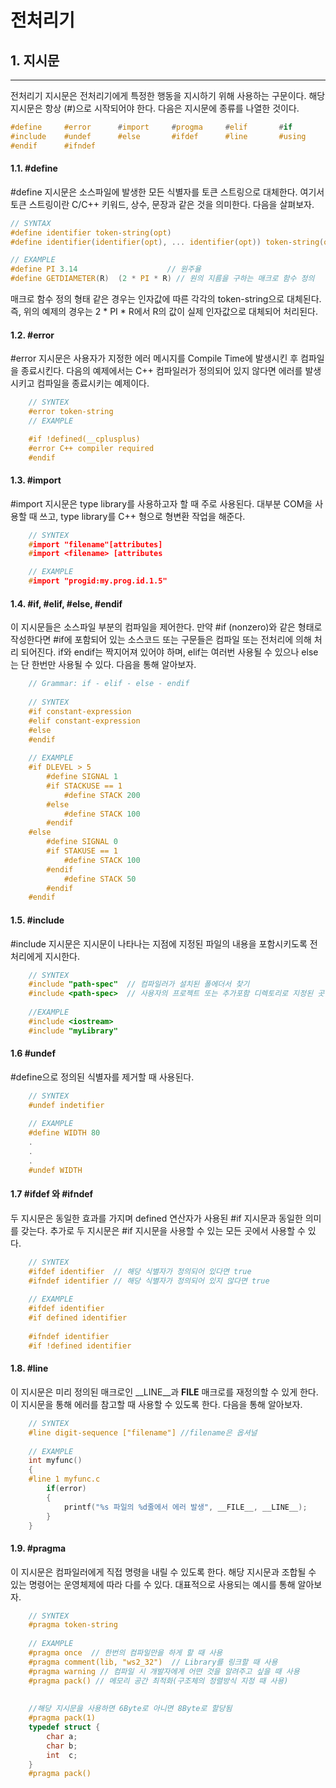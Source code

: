 # 전처리기 

## 1. 지시문
* * *
  전처리기 지시문은 전처리기에게 특정한 행동을 지시하기 위해 사용하는 구문이다. 해당 지시문은 항상 (#)으로 시작되어야 한다. 다음은 지시문에 종류를 나열한 것이다. 

``` c
#define 	#error		#import		#progma		#elif		#if	
#include	#undef		#else		#ifdef		#line		#using
#endif		#ifndef
```

#### 1.1. #define
  #define 지시문은 소스파일에 발생한 모든 식별자를 토큰 스트링으로 대체한다. 여기서 토큰 스트링이란 C/C++ 키워드, 상수, 문장과 같은 것을 의미한다. 다음을 살펴보자.

```c
// SYNTAX
#define identifier token-string(opt)
#define identifier(identifier(opt), ... identifier(opt)) token-string(opt) // 함수 매크로 정의 형태

// EXAMPLE
#define PI 3.14					   // 원주율
#define GETDIAMETER(R)  (2 * PI * R) // 원의 지름을 구하는 매크로 함수 정의
```

  매크로 함수 정의 형태 같은 경우는 인자값에 따른 각각의 token-string으로 대체된다. 즉, 위의 예제의 경우는 2 * PI * R에서 R의 값이 실제 인자값으로 대체되어 처리된다. 

#### 1.2. #error
  #error 지시문은 사용자가 지정한 에러 메시지를 Compile Time에 발생시킨 후 컴파일을 종료시킨다. 다음의 예제에서는 C++ 컴파일러가 정의되어 있지 않다면 에러를 발생시키고 컴파일을 종료시키는 예제이다. 

```c
	// SYNTEX
	#error token-string
	// EXAMPLE

	#if !defined(__cplusplus)
	#error C++ compiler required
	#endif
```

#### 1.3. #import
  #import 지시문은 type library를 사용하고자 할 때 주로 사용된다. 대부분 COM을 사용할 때 쓰고, type library를 C++ 형으로 형변환 작업을 해준다.

``` c
	// SYNTEX
	#import "filename"[attributes]
	#import <filename> [attributes

	// EXAMPLE
	#import "progid:my.prog.id.1.5"
```
#### 1.4. #if, #elif, #else, #endif
  이 지시문들은 소스파일 부분의 컴파일을 제어한다. 만약 #if (nonzero)와 같은 형태로 작성한다면 #if에 포함되어 있는 소스코드 또는 구문들은 컴파일 또는 전처리에 의해 처리 되어진다. if와 endif는 짝지어져 있어야 하며, elif는 여러번 사용될 수 있으나 else는 단 한번만 사용될 수 있다. 다음을 통해 알아보자.

``` c
	// Grammar: if - elif - else - endif
	
	// SYNTEX
	#if constant-expression
	#elif constant-expression
	#else
	#endif
	
	// EXAMPLE
	#if DLEVEL > 5
		#define SIGNAL 1
		#if STACKUSE == 1
			#define STACK 200
        #else
        	#define STACK 100
        #endif
    #else
    	#define SIGNAL 0
    	#if STAKUSE == 1
    		#define STACK 100
    	#endif
    		#define STACK 50
    	#endif
    #endif
```
#### 1.5. #include
  #include 지시문은 지시문이 나타나는 지점에 지정된 파일의 내용을 포함시키도록 전처리에게 지시한다. 

``` c
	// SYNTEX
	#include "path-spec"  // 컴파일러가 설치된 폴에더서 찾기 
	#include <path-spec>  // 사용자의 프로젝트 또는 추가포함 디렉토리로 지정된 곳에서 찾기
	
	//EXAMPLE
	#include <iostream>
	#include "myLibrary"
```


#### 1.6 #undef
  #define으로 정의된 식별자를 제거할 때 사용된다.

``` c
	// SYNTEX
	#undef indetifier
	
	// EXAMPLE
	#define WIDTH 80
	.
	.
	.
	#undef WIDTH
```
#### 1.7 #ifdef 와 #ifndef
  두 지시문은 동일한 효과를 가지며 defined 연산자가 사용된 #if 지시문과 동일한 의미를 갖는다. 추가로 두 지시문은 #if 지시문을 사용할 수 있는 모든 곳에서 사용할 수 있다.

```c
	// SYNTEX
	#ifdef identifier  // 해당 식별자가 정의되어 있다면 true
	#ifndef identifier // 해당 식별자가 정의되어 있지 않다면 true
	
	// EXAMPLE
	#ifdef identifier		
	#if defined identifier
	
	#ifndef identifier
	#if !defined identifier
```
#### 1.8. #line
  이 지시문은 미리 정의된 매크로인 __LINE__과 __FILE__ 매크로를 재정의할 수 있게 한다. 이 지시문을 통해 에러를 참고할 때 사용할 수 있도록 한다. 다음을 통해 알아보자.

```C
	// SYNTEX
	#line digit-sequence ["filename"] //filename은 옵셔널
	
	// EXAMPLE
	int myfunc()
	{
	#line 1 myfunc.c
		if(error)
		{
			printf("%s 파일의 %d줄에서 에러 발생", __FILE__, __LINE__);
		}
	}
```
#### 1.9. #pragma
  이 지시문은 컴파일러에게 직접 명령을 내릴 수 있도록 한다. 해당 지시문과 조합될 수 있는 명령어는 운영체제에 따라 다를 수 있다. 대표적으로 사용되는 예시를 통해 알아보자. 

``` c
	// SYNTEX
	#pragma token-string
	
	// EXAMPLE
	#pragma once  // 한번의 컴파일만을 하게 할 때 사용
	#pragma comment(lib, "ws2_32")  // Library를 링크할 때 사용
	#pragma warning // 컴파일 시 개발자에게 어떤 것을 알려주고 싶을 때 사용
	#pragma pack() // 메모리 공간 최적화(구조체의 정렬방식 지정 때 사용)
	
	
	//해당 지시문을 사용하면 6Byte로 아니면 8Byte로 할당됨
	#pragma pack(1)
	typedef struct {
		char a;
		char b;
		int  c;
	}
	#pragma pack()
	
	
```

